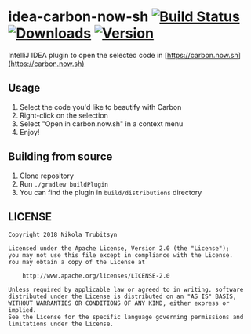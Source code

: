 # idea-carbon-now-sh [![Build Status](https://travis-ci.org/trubitsyn/idea-carbon-now-sh.svg?branch=master)](https://travis-ci.org/trubitsyn/idea-carbon-now-sh) [![Downloads](https://img.shields.io/jetbrains/plugin/d/10469-carbon-now-sh.svg)](https://plugins.jetbrains.com/plugin/10469-carbon-now-sh) [![Version](https://img.shields.io/jetbrains/plugin/v/10469-carbon-now-sh.svg)](https://plugins.jetbrains.com/plugin/10469-carbon-now-sh)

IntelliJ IDEA plugin to open the selected code in [https://carbon.now.sh](https://carbon.now.sh)

## Usage

1. Select the code you'd like to beautify with Carbon
2. Right-click on the selection
3. Select "Open in carbon.now.sh" in a context menu
4. Enjoy!

## Building from source

1. Clone repository
2. Run `./gradlew buildPlugin`
3. You can find the plugin in `build/distributions` directory

## LICENSE

```
Copyright 2018 Nikola Trubitsyn

Licensed under the Apache License, Version 2.0 (the "License");
you may not use this file except in compliance with the License.
You may obtain a copy of the License at

    http://www.apache.org/licenses/LICENSE-2.0

Unless required by applicable law or agreed to in writing, software
distributed under the License is distributed on an "AS IS" BASIS,
WITHOUT WARRANTIES OR CONDITIONS OF ANY KIND, either express or implied.
See the License for the specific language governing permissions and
limitations under the License.
```
